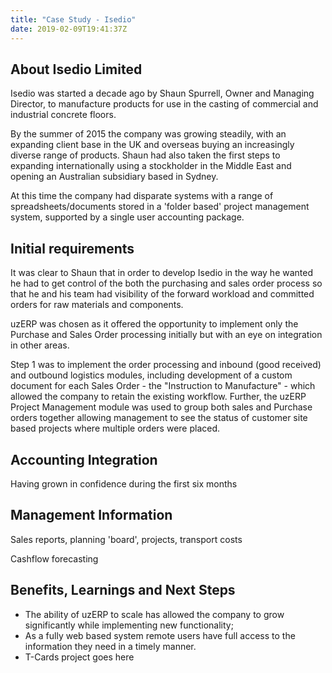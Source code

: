 ```yaml
---
title: "Case Study - Isedio"
date: 2019-02-09T19:41:37Z
---
```

## About Isedio Limited

Isedio was started a decade ago by Shaun Spurrell, Owner and Managing Director, to manufacture products for use in the casting of commercial and industrial concrete floors.

By the summer of 2015 the company was growing steadily, with an expanding client base in the UK and overseas buying an increasingly diverse range of products. Shaun had also taken the first steps to expanding internationally using a stockholder in the Middle East and opening an Australian subsidiary based in Sydney.

At this time the company had disparate systems with a range of spreadsheets/documents stored in a 'folder based' project management system, supported by a single user accounting package.

## Initial requirements

It was clear to Shaun that in order to develop Isedio in the way he wanted he had to get control of the both the purchasing and sales order process so that he and his team had visibility of the forward workload and committed orders for raw materials and components.

uzERP was chosen as it offered the opportunity to implement only the Purchase and Sales Order processing initially but with an eye on integration in other areas.

Step 1 was to implement the order processing and inbound (good received) and outbound logistics modules, including development of a custom document for each Sales Order - the "Instruction to Manufacture" - which allowed the company to retain the existing workflow. Further, the uzERP Project Management module was used to group both sales and Purchase orders together allowing management to see the status of customer site based projects where multiple orders were placed.

## Accounting Integration

Having grown in confidence during the first six months

## Management Information

Sales reports, planning 'board', projects, transport costs

Cashflow forecasting


## Benefits, Learnings and Next Steps

* The ability of uzERP to scale has allowed the company to grow significantly while implementing new functionality;
* As a fully web based system remote users have full access to the information they need in a timely manner.
* T-Cards project goes here